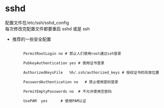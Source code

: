 # sshd

配置文件在/etc/ssh/sshd_config<br>
每次修改完配置文件都要重启 sshd 或是 ssh

* 推荐的一些安全配置
  
  <code>
       PermitRootLogin no # 禁止人们使用root通过ssh登录 <br>
       PubkeyAuthentication yes # 使用证书登录 <br>
       AuthorizedKeysFile	%h/.ssh/authorized_keys # 授权证书的存放位置 <br>
       PasswordAuthentication no   # 禁止使用密码登录 <br>
       PermitEmptyPasswords no  # 不允许使用空密码 <br>
       UsePAM  yes      # 使用PAM认证
  </code>